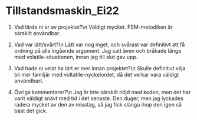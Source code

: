 # Tillstandsmaskin_Ei22

1. Vad lärde ni er av projektet?\n
Väldigt mycket. FSM-metodiken är särskilt användbar. 


2. Vad var lätt/svårt?\n
Lätt var nog inget, och svårast var definitivt att få ordning på alla ingående argument. 
Jag satt även och bråkade länge med volatile-situationen, innan jag till slut gav upp. 


3. Vad hade ni velat ha lärt er mer innan projektet?\n
Skulle definitivt vilja bli mer familjär med voltatile-nyckelordet, då det verkar vara väldigt användbart.

4. Övriga kommentarer?\n
Jag är inte särskilt nöjd med koden, men det har varit väldigt snävt med tid i det senaste.
Den duger, men jag lyckades radera mycket av den av misstag, så jag fick slänga ihop den igen så bäst det gick.
